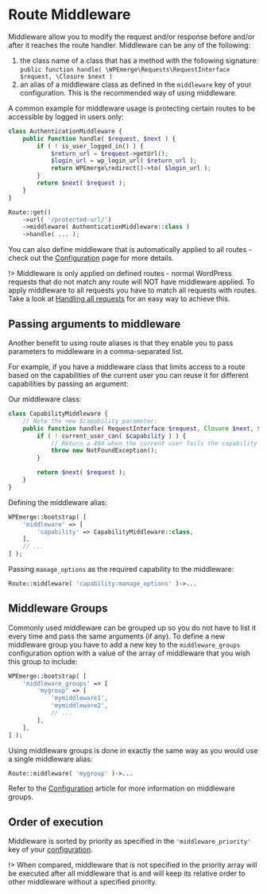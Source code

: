 # Route Middleware

Middleware allow you to modify the request and/or response before and/or after it reaches the route handler. Middleware can be any of the following:
1. the class name of a class that has a method with the following signature:  
`public function handle( \WPEmerge\Requests\RequestInterface $request, \Closure $next )`
1. an alias of a middleware class as defined in the `middleware` key of your configuration. This is the recommended way of using middleware.

A common example for middleware usage is protecting certain routes to be accessible by logged in users only:

```php
class AuthenticationMiddleware {
    public function handle( $request, $next ) {
        if ( ! is_user_logged_in() ) {
            $return_url = $request->getUrl();
            $login_url = wp_login_url( $return_url );
            return WPEmerge\redirect()->to( $login_url );
        }
        return $next( $request );
    }
}

Route::get()
    ->url( '/protected-url/')
    ->middleware( AuthenticationMiddleware::class )
    ->handle( ... );
```

You can also define middleware that is automatically applied to all routes - check out the [Configuration](/framework/configuration) page for more details.

!> Middleware is only applied on defined routes - normal WordPress requests that do not match any route will NOT have middleware applied. To apply middleware to all requests you have to match all requests with routes. Take a look at [Handling all requests](/framework/routing/methods#handling-all-requests) for an easy way to achieve this.

## Passing arguments to middleware

Another benefit to using route aliases is that they enable you to pass parameters to middleware in a comma-separated list.

For example, if you have a middleware class that limits access to a route based on the capabilities of the current user you can reuse it for different capabilities by passing an argument:

Our middleware class:
```php
class CapabilityMiddleware {
    // Note the new $capability parameter:
    public function handle( RequestInterface $request, Closure $next, $capability ) {
        if ( ! current_user_can( $capability ) ) {
            // Return a 404 when the current user fails the capability check:
            throw new NotFoundException();
        }

        return $next( $request );
    }
}
```

Defining the middleware alias:
```php
WPEmerge::bootstrap( [
    'middleware' => [
        'capability' => CapabilityMiddleware::class,
    ],
    // ...
] );
```

Passing `manage_options` as the required capability to the middleware:
```php
Route::middleware( 'capability:manage_options' )->...
```

## Middleware Groups

Commonly used middleware can be grouped up so you do not have to list it every time and pass the same arguments (if any). To define a new middleware group you have to add a new key to the `middleware_groups` configuration option with a value of the array of middleware that you wish this group to include:
```php
WPEmerge::bootstrap( [
    'middleware_groups' => [
        'mygroup' => [
            'mymiddleware1',
            'mymiddleware2',
            // ...
        ],
    ],
] );
```

Using middleware groups is done in exactly the same way as you would use a single middleware alias:
```php
Route::middleware( 'mygroup' )->...
```

Refer to the [Configuration](/framework/configuration) article for more information on middleware groups.

## Order of execution

Middleware is sorted by priority as specified in the `'middleware_priority'` key of your [configuration](/framework/configuration).

!> When compared, middleware that is not specified in the priority array will be executed after all middleware that is and will keep its relative order to other middleware without a specified priority.
